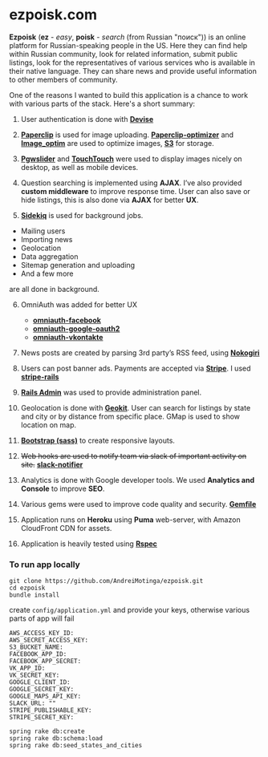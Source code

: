 # ezpoisk.com

__Ezpoisk__ (**ez** - *easy*, **poisk** - *search* (from Russian "поиск")) is an
online platform for Russian-speaking people in the US.
Here they can find help within Russian community, look for related information,
submit public listings, look for the representatives of various services who
is available in their native language.
They can share news and provide useful information to other members of community.

One of the reasons I wanted to build this application is a chance to work with
various parts of the stack. Here's a short summary:

1. User authentication is done with [**Devise**](https://github.com/plataformatec/devise)
2. [**Paperclip**](https://github.com/thoughtbot/paperclip)
  is used for image uploading.
  [**Paperclip-optimizer**](https://github.com/janfoeh/paperclip-optimizer)
  and [**Image_optim**](https://github.com/toy/image_optim)
  are used to optimize images, [**S3**](https://github.com/marcel/aws-s3) for storage.

3. [**Pgwslider**](http://pgwjs.com/pgwslider/) and
  [**TouchTouch**](http://tutorialzine.com/2012/04/mobile-touch-gallery/)
  were used to display images nicely on desktop, as well as mobile devices.

4. Question searching is implemented using **AJAX**. I’ve also provided
  **custom middleware** to improve response time.
  User can also save or hide listings, this is also done via **AJAX** for better **UX**.

5. [**Sidekiq**](https://github.com/mperham/sidekiq) is used for background jobs.
  * Mailing users
  * Importing news
  * Geolocation
  * Data aggregation
  * Sitemap generation and uploading
  * And a few more

  are all done in background.

6. OmniAuth was added for better UX
    * [**omniauth-facebook**](https://github.com/mkdynamic/omniauth-facebook)
    * [**omniauth-google-oauth2**](https://github.com/zquestz/omniauth-google-oauth2)
    * [**omniauth-vkontakte**](https://github.com/mamantoha/omniauth-vkontakte)

7. News posts are created by parsing 3rd party’s RSS feed, using
   [**Nokogiri**](https://github.com/sparklemotion/nokogiri)

8. Users can post banner ads. Payments are accepted via
   [**Stripe**](https://stripe.com/). I used
   [**stripe-rails**](https://github.com/thefrontside/stripe-rails)

9. [**Rails Admin**](https://github.com/sferik/rails_admin) was used to
   provide administration panel.

10. Geolocation is done with [**Geokit**](https://github.com/geokit/geokit-rails).
    User can search for listings by state and city or by distance from
    specific place. GMap is used to show location on map.

11. [**Bootstrap (sass)**](https://github.com/anjlab/bootstrap-rails)
    to create responsive layouts.

12. ~~Web hooks are used to notify team via slack of important activity on site.~~
    [**slack-notifier**](https://github.com/stevenosloan/slack-notifier)

13. Analytics is done with Google developer tools.
    We used **Analytics and Console** to improve **SEO**.

14. Various gems were used to improve code quality and security.
    [**Gemfile**](https://github.com/AndreiMotinga/ezpoisk/blob/refactor/Gemfile#L87-L102)

15. Application runs on **Heroku** using **Puma** web-server,
    with Amazon CloudFront CDN for assets.

16. Application is heavily tested using [**Rspec**](https://github.com/rspec/rspec-rails)


### To run app locally

```
git clone https://github.com/AndreiMotinga/ezpoisk.git
cd ezpoisk
bundle install
```

create `config/application.yml` and provide your keys,
otherwise various parts of app will fail

```
AWS_ACCESS_KEY_ID:
AWS_SECRET_ACCESS_KEY:
S3_BUCKET_NAME:
FACEBOOK_APP_ID:
FACEBOOK_APP_SECRET:
VK_APP_ID:
VK_SECRET_KEY:
GOOGLE_CLIENT_ID:
GOOGLE_SECRET_KEY:
GOOGLE_MAPS_API_KEY:
SLACK_URL: ""
STRIPE_PUBLISHABLE_KEY:
STRIPE_SECRET_KEY:
```
```
spring rake db:create
spring rake db:schema:load
spring rake db:seed_states_and_cities
```
